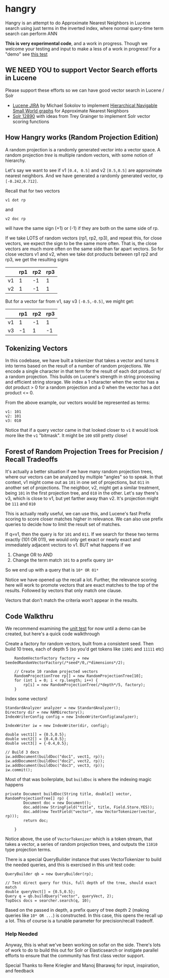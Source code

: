 # hangry
Hangry is an attempt to do Approximate Nearest Neighbors in Lucene search using just terms in the inverted index, where normal query-time term search can perform ANN

**This is very experimental code**, and a work in progress. Though we welcome your testing and input to make a less of a work in progress! For a "demo" see [this test](https://github.com/o19s/hangry/blob/master/src/test/java/com/o19s/hangry/VectorFieldTest.java#L114)

## WE NEED YOU to support Vector Search efforts in Lucene 

Please support these efforts so we can have good vector search in Lucene / Solr

- [Lucene JIRA](https://issues.apache.org/jira/browse/LUCENE-9004) by Michael Sokolov to implement [Hierarchical Navigable Small World graphs](https://www.semanticscholar.org/paper/Efficient-and-robust-approximate-nearest-neighbor-Malkov-Yashunin/699a2e3b653c69aff5cf7a9923793b974f8ca164) for Approximate Nearest Neighbors
- [Solr 12890](https://issues.apache.org/jira/browse/SOLR-12890) with ideas from Trey Grainger to implement Solr vector scoring functions

## How Hangry works (Random Projection Edition)

A random projection is a randomly generated vector into a vector space. A random projection *tree* is multiple random vectors, with some notion of hierarchy.

Let's say we want to see if v1 `[0.4, 0.5]` and v2 `[0.5,0.5]` are approximate nearest neighbors. And we have generated a randomly generated vector, rp `[-0.242,0.712]`.

Recall that for two vectors

```
v1 dot rp
```

and 

```
v2 doc rp
```

will have the same sign (+1) or (-1) if they are both on the same side of rp.

If we take LOTS of random vectors (rp1, rp2, rp3), and repeat this, for close vectors, we expect the sign to be the same more often. That is, the close vectors are much more often on the same side than far apart vectors. So for close vectors v1 and v2, when we take dot products between rp1 rp2 and rp3, we get the resulting signs

|   |  rp1 | rp2  | rp3  |
|---|------|------|------|
| v1|   1  |  -1  |  1   |
| v2|   1  |  -1  |  1   |


But for a vector far from v1, say v3 `[-0.5,-0.5]`, we might get:

|   |  rp1 | rp2  | rp3  |
|---|------|------|------|
| v1|   1  |  -1  |  1   |
| v3|   -1 |  1   |  -1  |


## Tokenizing Vectors

In this codebase, we have built a tokenizer that takes a vector and turns it into terms based on the result of a number of random projections. We encode a single character in that term for the result of each dot product w/ a random projection. This builds on Lucene's strength in string processing and efficient string storage. We index a 1 character when the vector has a dot product > 0 for a random projection and a 0 when the vector has a dot product <= 0. 

From the above example, our vectors would be represented as terms:

```
v1: 101
v2: 101
v3: 010
```

Notice that if a query vector came in that looked closer to `v1` it would look more like the `v1` "bitmask". It might be `100` still pretty close!

## Forest of Random Projection Trees for Precision / Recall Tradeoffs

It's actually a better situation if we have many random projection trees, where our vectors can be analyzed by multiple "angles" so to speak. In that context, v1 might come out as `101` in one set of projections, but `011` in another set of projections. The neighbor, v2, might get a similar treatment, being `101` in the first projection tree, and `010` in the other. Let's say there's v3, which is close to v1, but yet farther away than v2. It's projection might be `111` and `010`

This is actually really useful, we can use this, and Lucene's fast Prefix scoring to score closer matches higher in relevance. We can also use prefix queries to decide how to limit the result set of matches.

If q=v1, then the query is for `101` and `011`. If we search for these two terms exactly (101 OR 011), we would only get exact or nearly exact and immediately adjacent vectors to v1. BUT what happens if we

1. Change OR to AND
2. Change the term match `101` to a prefix query `10*`

So we end up with a query that is `10* OR 01*`

Notice we have opened up the recall a lot. Further, the relevance scoring here will work to promote vectors that are exact matches to the top of the results. Followed by vectors that only match one clause. 

Vectors that don't match the criteria won't appear in the results.

## Code Walkthru

We recommend examining the [unit test]() for now until a demo can be created, but here's a quick code walkthrough

Create a factory for random vectors, built from a consistent seed. Then build 10 trees, each of depth 5 (so you'd get tokens like `11001` and `11111` etc)

```
    RandomVectorFactory factory = new SeededRandomVectorFactory(/*seed*/0,/*dimensions*/2);

    // Create 10 random projected vectors
    RandomProjectionTree rp[] = new RandomProjectionTree[10];
    for (int i = 0; i < rp.length; i++) {
        rp[i] = new RandomProjectionTree(/*depth*/5, factory);
    }
```

Index some vectors!
```
StandardAnalyzer analyzer = new StandardAnalyzer();
Directory dir = new RAMDirectory();
IndexWriterConfig config = new IndexWriterConfig(analyzer);

IndexWriter iw = new IndexWriter(dir, config);

double vect1[] = {0.5,0.5};
double vect2[] = {0.4,0.5};
double vect3[] = {-0.4,0.5};

// Build 3 docs
iw.addDocument(buildDoc("doc1", vect1, rp));
iw.addDocument(buildDoc("doc2", vect2, rp));
iw.addDocument(buildDoc("doc3", vect3, rp));
iw.commit();
````

Most of that was boilerplate, but `buildDoc` is where the indexing magic happens

```
private Document buildDoc(String title, double[] vector, RandomProjectionTree[] rp) {
        Document doc = new Document();
        doc.add(new StringField("title", title, Field.Store.YES));
        doc.add(new TextField("vector", new VectorTokenizer(vector, rp)));
        return doc;

    }
```

Notice above, the use of `VectorTokenizer` which is a token stream, that takes a vector, a series of random projection trees, and outputs the `11010` type projection terms.

There is a special QueryBuilder instance that uses VectorTokenizer to build the needed queries, and this is exercised in this unit test code:

```
QueryBuilder qb = new QueryBuilder(rp);

// Test direct query for this, full depth of the tree, should exact match
double queryVect[] = {0.5,0.5};
Query q = qb.buildQuery("vector", queryVect, 2);
TopDocs docs = searcher.search(q, 10);
```

Based on the passed in depth, a prefix query of tree depth 2 (making queries like `10* OR ...`) is constructed. In this case, this opens the recall up a lot. This of course is a tunable parameter for precision/recall tradeoff.

### Help Needed

Anyway, this is what we've been working on sofar on the side. There's lots of work to do to build this out for Solr or Elasticsearch or instigate parallel efforts to ensure that the community has first class vector support.

Special Thanks to Rene Kriegler and Manoj Bharawaj for input, inspiration, and feedback








